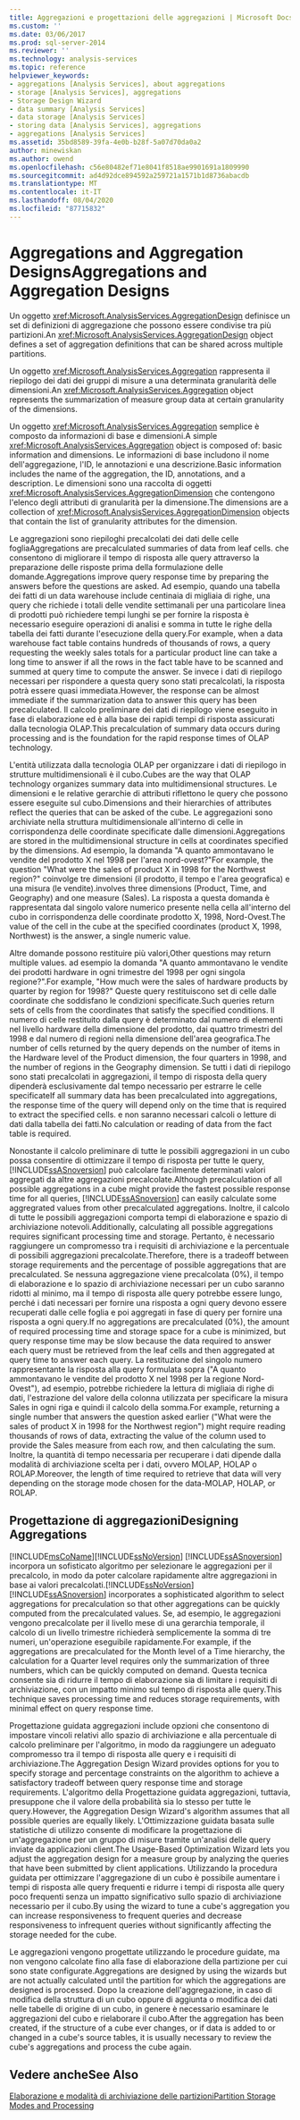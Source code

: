 ```yaml
---
title: Aggregazioni e progettazioni delle aggregazioni | Microsoft Docs
ms.custom: ''
ms.date: 03/06/2017
ms.prod: sql-server-2014
ms.reviewer: ''
ms.technology: analysis-services
ms.topic: reference
helpviewer_keywords:
- aggregations [Analysis Services], about aggregations
- storage [Analysis Services], aggregations
- Storage Design Wizard
- data summary [Analysis Services]
- data storage [Analysis Services]
- storing data [Analysis Services], aggregations
- aggregations [Analysis Services]
ms.assetid: 35bd8589-39fa-4e0b-b28f-5a07d70da0a2
author: minewiskan
ms.author: owend
ms.openlocfilehash: c56e80482ef71e8041f8518ae9901691a1809990
ms.sourcegitcommit: ad4d92dce894592a259721a1571b1d8736abacdb
ms.translationtype: MT
ms.contentlocale: it-IT
ms.lasthandoff: 08/04/2020
ms.locfileid: "87715832"
---
```

# <a name="aggregations-and-aggregation-designs"></a><span data-ttu-id="f96fb-102">Aggregations and Aggregation Designs</span><span class="sxs-lookup"><span data-stu-id="f96fb-102">Aggregations and Aggregation Designs</span></span>
  <span data-ttu-id="f96fb-103">Un oggetto <xref:Microsoft.AnalysisServices.AggregationDesign> definisce un set di definizioni di aggregazione che possono essere condivise tra più partizioni.</span><span class="sxs-lookup"><span data-stu-id="f96fb-103">An <xref:Microsoft.AnalysisServices.AggregationDesign> object defines a set of aggregation definitions that can be shared across multiple partitions.</span></span>  
  
 <span data-ttu-id="f96fb-104">Un oggetto <xref:Microsoft.AnalysisServices.Aggregation> rappresenta il riepilogo dei dati dei gruppi di misure a una determinata granularità delle dimensioni.</span><span class="sxs-lookup"><span data-stu-id="f96fb-104">An <xref:Microsoft.AnalysisServices.Aggregation> object represents the summarization of measure group data at certain granularity of the dimensions.</span></span>  
  
 <span data-ttu-id="f96fb-105">Un oggetto <xref:Microsoft.AnalysisServices.Aggregation> semplice è composto da informazioni di base e dimensioni.</span><span class="sxs-lookup"><span data-stu-id="f96fb-105">A simple <xref:Microsoft.AnalysisServices.Aggregation> object is composed of: basic information and dimensions.</span></span> <span data-ttu-id="f96fb-106">Le informazioni di base includono il nome dell'aggregazione, l'ID, le annotazioni e una descrizione.</span><span class="sxs-lookup"><span data-stu-id="f96fb-106">Basic information includes the name of the aggregation, the ID, annotations, and a description.</span></span> <span data-ttu-id="f96fb-107">Le dimensioni sono una raccolta di oggetti <xref:Microsoft.AnalysisServices.AggregationDimension> che contengono l'elenco degli attributi di granularità per la dimensione.</span><span class="sxs-lookup"><span data-stu-id="f96fb-107">The dimensions are a collection of <xref:Microsoft.AnalysisServices.AggregationDimension> objects that contain the list of granularity attributes for the dimension.</span></span>  
  
 <span data-ttu-id="f96fb-108">Le aggregazioni sono riepiloghi precalcolati dei dati delle celle foglia</span><span class="sxs-lookup"><span data-stu-id="f96fb-108">Aggregations are precalculated summaries of data from leaf cells.</span></span> <span data-ttu-id="f96fb-109">che consentono di migliorare il tempo di risposta alle query attraverso la preparazione delle risposte prima della formulazione delle domande.</span><span class="sxs-lookup"><span data-stu-id="f96fb-109">Aggregations improve query response time by preparing the answers before the questions are asked.</span></span> <span data-ttu-id="f96fb-110">Ad esempio, quando una tabella dei fatti di un data warehouse include centinaia di migliaia di righe, una query che richiede i totali delle vendite settimanali per una particolare linea di prodotti può richiedere tempi lunghi se per fornire la risposta è necessario eseguire operazioni di analisi e somma in tutte le righe della tabella dei fatti durante l'esecuzione della query.</span><span class="sxs-lookup"><span data-stu-id="f96fb-110">For example, when a data warehouse fact table contains hundreds of thousands of rows, a query requesting the weekly sales totals for a particular product line can take a long time to answer if all the rows in the fact table have to be scanned and summed at query time to compute the answer.</span></span> <span data-ttu-id="f96fb-111">Se invece i dati di riepilogo necessari per rispondere a questa query sono stati precalcolati, la risposta potrà essere quasi immediata.</span><span class="sxs-lookup"><span data-stu-id="f96fb-111">However, the response can be almost immediate if the summarization data to answer this query has been precalculated.</span></span> <span data-ttu-id="f96fb-112">Il calcolo preliminare dei dati di riepilogo viene eseguito in fase di elaborazione ed è alla base dei rapidi tempi di risposta assicurati dalla tecnologia OLAP.</span><span class="sxs-lookup"><span data-stu-id="f96fb-112">This precalculation of summary data occurs during processing and is the foundation for the rapid response times of OLAP technology.</span></span>  
  
 <span data-ttu-id="f96fb-113">L'entità utilizzata dalla tecnologia OLAP per organizzare i dati di riepilogo in strutture multidimensionali è il cubo.</span><span class="sxs-lookup"><span data-stu-id="f96fb-113">Cubes are the way that OLAP technology organizes summary data into multidimensional structures.</span></span> <span data-ttu-id="f96fb-114">Le dimensioni e le relative gerarchie di attributi riflettono le query che possono essere eseguite sul cubo.</span><span class="sxs-lookup"><span data-stu-id="f96fb-114">Dimensions and their hierarchies of attributes reflect the queries that can be asked of the cube.</span></span> <span data-ttu-id="f96fb-115">Le aggregazioni sono archiviate nella struttura multidimensionale all'interno di celle in corrispondenza delle coordinate specificate dalle dimensioni.</span><span class="sxs-lookup"><span data-stu-id="f96fb-115">Aggregations are stored in the multidimensional structure in cells at coordinates specified by the dimensions.</span></span> <span data-ttu-id="f96fb-116">Ad esempio, la domanda "A quanto ammontavano le vendite del prodotto X nel 1998 per l'area nord-ovest?"</span><span class="sxs-lookup"><span data-stu-id="f96fb-116">For example, the question "What were the sales of product X in 1998 for the Northwest region?"</span></span> <span data-ttu-id="f96fb-117">coinvolge tre dimensioni (il prodotto, il tempo e l'area geografica) e una misura (le vendite).</span><span class="sxs-lookup"><span data-stu-id="f96fb-117">involves three dimensions (Product, Time, and Geography) and one measure (Sales).</span></span> <span data-ttu-id="f96fb-118">La risposta a questa domanda è rappresentata dal singolo valore numerico presente nella cella all'interno del cubo in corrispondenza delle coordinate prodotto X, 1998, Nord-Ovest.</span><span class="sxs-lookup"><span data-stu-id="f96fb-118">The value of the cell in the cube at the specified coordinates (product X, 1998, Northwest) is the answer, a single numeric value.</span></span>  
  
 <span data-ttu-id="f96fb-119">Altre domande possono restituire più valori,</span><span class="sxs-lookup"><span data-stu-id="f96fb-119">Other questions may return multiple values.</span></span> <span data-ttu-id="f96fb-120">ad esempio la domanda "A quanto ammontavano le vendite dei prodotti hardware in ogni trimestre del 1998 per ogni singola regione?".</span><span class="sxs-lookup"><span data-stu-id="f96fb-120">For example, "How much were the sales of hardware products by quarter by region for 1998?"</span></span> <span data-ttu-id="f96fb-121">Queste query restituiscono set di celle dalle coordinate che soddisfano le condizioni specificate.</span><span class="sxs-lookup"><span data-stu-id="f96fb-121">Such queries return sets of cells from the coordinates that satisfy the specified conditions.</span></span> <span data-ttu-id="f96fb-122">Il numero di celle restituito dalla query è determinato dal numero di elementi nel livello hardware della dimensione del prodotto, dai quattro trimestri del 1998 e dal numero di regioni nella dimensione dell'area geografica.</span><span class="sxs-lookup"><span data-stu-id="f96fb-122">The number of cells returned by the query depends on the number of items in the Hardware level of the Product dimension, the four quarters in 1998, and the number of regions in the Geography dimension.</span></span> <span data-ttu-id="f96fb-123">Se tutti i dati di riepilogo sono stati precalcolati in aggregazioni, il tempo di risposta della query dipenderà esclusivamente dal tempo necessario per estrarre le celle specificate</span><span class="sxs-lookup"><span data-stu-id="f96fb-123">If all summary data has been precalculated into aggregations, the response time of the query will depend only on the time that is required to extract the specified cells.</span></span> <span data-ttu-id="f96fb-124">e non saranno necessari calcoli o letture di dati dalla tabella dei fatti.</span><span class="sxs-lookup"><span data-stu-id="f96fb-124">No calculation or reading of data from the fact table is required.</span></span>  
  
 <span data-ttu-id="f96fb-125">Nonostante il calcolo preliminare di tutte le possibili aggregazioni in un cubo possa consentire di ottimizzare il tempo di risposta per tutte le query, [!INCLUDE[ssASnoversion](../../includes/ssasnoversion-md.md)] può calcolare facilmente determinati valori aggregati da altre aggregazioni precalcolate.</span><span class="sxs-lookup"><span data-stu-id="f96fb-125">Although precalculation of all possible aggregations in a cube might provide the fastest possible response time for all queries, [!INCLUDE[ssASnoversion](../../includes/ssasnoversion-md.md)] can easily calculate some aggregrated values from other precalculated aggregations.</span></span> <span data-ttu-id="f96fb-126">Inoltre, il calcolo di tutte le possibili aggregazioni comporta tempi di elaborazione e spazio di archiviazione notevoli.</span><span class="sxs-lookup"><span data-stu-id="f96fb-126">Additionally, calculating all possible aggregations requires significant processing time and storage.</span></span> <span data-ttu-id="f96fb-127">Pertanto, è necessario raggiungere un compromesso tra i requisiti di archiviazione e la percentuale di possibili aggregazioni precalcolate.</span><span class="sxs-lookup"><span data-stu-id="f96fb-127">Therefore, there is a tradeoff between storage requirements and the percentage of possible aggregations that are precalculated.</span></span> <span data-ttu-id="f96fb-128">Se nessuna aggregazione viene precalcolata (0%), il tempo di elaborazione e lo spazio di archiviazione necessari per un cubo saranno ridotti al minimo, ma il tempo di risposta alle query potrebbe essere lungo, perché i dati necessari per fornire una risposta a ogni query devono essere recuperati dalle celle foglia e poi aggregati in fase di query per fornire una risposta a ogni query.</span><span class="sxs-lookup"><span data-stu-id="f96fb-128">If no aggregations are precalculated (0%), the amount of required processing time and storage space for a cube is minimized, but query response time may be slow because the data required to answer each query must be retrieved from the leaf cells and then aggregated at query time to answer each query.</span></span> <span data-ttu-id="f96fb-129">La restituzione del singolo numero rappresentante la risposta alla query formulata sopra ("A quanto ammontavano le vendite del prodotto X nel 1998 per la regione Nord-Ovest"), ad esempio, potrebbe richiedere la lettura di migliaia di righe di dati, l'estrazione del valore della colonna utilizzata per specificare la misura Sales in ogni riga e quindi il calcolo della somma.</span><span class="sxs-lookup"><span data-stu-id="f96fb-129">For example, returning a single number that answers the question asked earlier ("What were the sales of product X in 1998 for the Northwest region") might require reading thousands of rows of data, extracting the value of the column used to provide the Sales measure from each row, and then calculating the sum.</span></span> <span data-ttu-id="f96fb-130">Inoltre, la quantità di tempo necessaria per recuperare i dati dipende dalla modalità di archiviazione scelta per i dati, ovvero MOLAP, HOLAP o ROLAP.</span><span class="sxs-lookup"><span data-stu-id="f96fb-130">Moreover, the length of time required to retrieve that data will very depending on the storage mode chosen for the data-MOLAP, HOLAP, or ROLAP.</span></span>  
  
## <a name="designing-aggregations"></a><span data-ttu-id="f96fb-131">Progettazione di aggregazioni</span><span class="sxs-lookup"><span data-stu-id="f96fb-131">Designing Aggregations</span></span>  
 [!INCLUDE[msCoName](../../includes/msconame-md.md)]<span data-ttu-id="f96fb-132">[!INCLUDE[ssNoVersion](../../includes/ssnoversion-md.md)] [!INCLUDE[ssASnoversion](../../includes/ssasnoversion-md.md)] incorpora un sofisticato algoritmo per selezionare le aggregazioni per il precalcolo, in modo da poter calcolare rapidamente altre aggregazioni in base ai valori precalcolati.</span><span class="sxs-lookup"><span data-stu-id="f96fb-132">[!INCLUDE[ssNoVersion](../../includes/ssnoversion-md.md)] [!INCLUDE[ssASnoversion](../../includes/ssasnoversion-md.md)] incorporates a sophisticated algorithm to select aggregations for precalculation so that other aggregations can be quickly computed from the precalculated values.</span></span> <span data-ttu-id="f96fb-133">Se, ad esempio, le aggregazioni vengono precalcolate per il livello mese di una gerarchia temporale, il calcolo di un livello trimestre richiederà semplicemente la somma di tre numeri, un'operazione eseguibile rapidamente.</span><span class="sxs-lookup"><span data-stu-id="f96fb-133">For example, if the aggregations are precalculated for the Month level of a Time hierarchy, the calculation for a Quarter level requires only the summarization of three numbers, which can be quickly computed on demand.</span></span> <span data-ttu-id="f96fb-134">Questa tecnica consente sia di ridurre il tempo di elaborazione sia di limitare i requisiti di archiviazione, con un impatto minimo sul tempo di risposta alle query.</span><span class="sxs-lookup"><span data-stu-id="f96fb-134">This technique saves processing time and reduces storage requirements, with minimal effect on query response time.</span></span>  
  
 <span data-ttu-id="f96fb-135">Progettazione guidata aggregazioni include opzioni che consentono di impostare vincoli relativi allo spazio di archiviazione e alla percentuale di calcolo preliminare per l'algoritmo, in modo da raggiungere un adeguato compromesso tra il tempo di risposta alle query e i requisiti di archiviazione.</span><span class="sxs-lookup"><span data-stu-id="f96fb-135">The Aggregation Design Wizard provides options for you to specify storage and percentage constraints on the algorithm to achieve a satisfactory tradeoff between query response time and storage requirements.</span></span> <span data-ttu-id="f96fb-136">L'algoritmo della Progettazione guidata aggregazioni, tuttavia, presuppone che il valore della probabilità sia lo stesso per tutte le query.</span><span class="sxs-lookup"><span data-stu-id="f96fb-136">However, the Aggregation Design Wizard's algorithm assumes that all possible queries are equally likely.</span></span> <span data-ttu-id="f96fb-137">L'Ottimizzazione guidata basata sulle statistiche di utilizzo consente di modificare la progettazione di un'aggregazione per un gruppo di misure tramite un'analisi delle query inviate da applicazioni client.</span><span class="sxs-lookup"><span data-stu-id="f96fb-137">The Usage-Based Optimization Wizard lets you adjust the aggregation design for a measure group by analyzing the queries that have been submitted by client applications.</span></span> <span data-ttu-id="f96fb-138">Utilizzando la procedura guidata per ottimizzare l'aggregazione di un cubo è possibile aumentare i tempi di risposta alle query frequenti e ridurre i tempi di risposta alle query poco frequenti senza un impatto significativo sullo spazio di archiviazione necessario per il cubo.</span><span class="sxs-lookup"><span data-stu-id="f96fb-138">By using the wizard to tune a cube's aggregation you can increase responsiveness to frequent queries and decrease responsiveness to infrequent queries without significantly affecting the storage needed for the cube.</span></span>  
  
 <span data-ttu-id="f96fb-139">Le aggregazioni vengono progettate utilizzando le procedure guidate, ma non vengono calcolate fino alla fase di elaborazione della partizione per cui sono state configurate.</span><span class="sxs-lookup"><span data-stu-id="f96fb-139">Aggregations are designed by using the wizards but are not actually calculated until the partition for which the aggregations are designed is processed.</span></span> <span data-ttu-id="f96fb-140">Dopo la creazione dell'aggregazione, in caso di modifica della struttura di un cubo oppure di aggiunta o modifica dei dati nelle tabelle di origine di un cubo, in genere è necessario esaminare le aggregazioni del cubo e rielaborare il cubo.</span><span class="sxs-lookup"><span data-stu-id="f96fb-140">After the aggregation has been created, if the structure of a cube ever changes, or if data is added to or changed in a cube's source tables, it is usually necessary to review the cube's aggregations and process the cube again.</span></span>  
  
## <a name="see-also"></a><span data-ttu-id="f96fb-141">Vedere anche</span><span class="sxs-lookup"><span data-stu-id="f96fb-141">See Also</span></span>  
 [<span data-ttu-id="f96fb-142">Elaborazione e modalità di archiviazione delle partizioni</span><span class="sxs-lookup"><span data-stu-id="f96fb-142">Partition Storage Modes and Processing</span></span>](partitions-partition-storage-modes-and-processing.md)  
  
  
